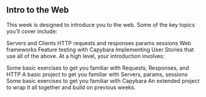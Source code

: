 ## Intro to the Web ##
This week is designed to introduce you to the web. Some of the key topics you'll cover include:

Servers and Clients
HTTP requests and responses
params
sessions
Web frameworks
Feature testing with Capybara
Implementing User Stories that use all of the above.
At a high level, your introduction involves:

Some basic exercises to get you familiar with Requests, Responses, and HTTP
A basic project to get you familiar with Servers, params, sessions
Some basic exercises to get you familiar with Capybara
An extended project to wrap it all together and build on previous weeks.
